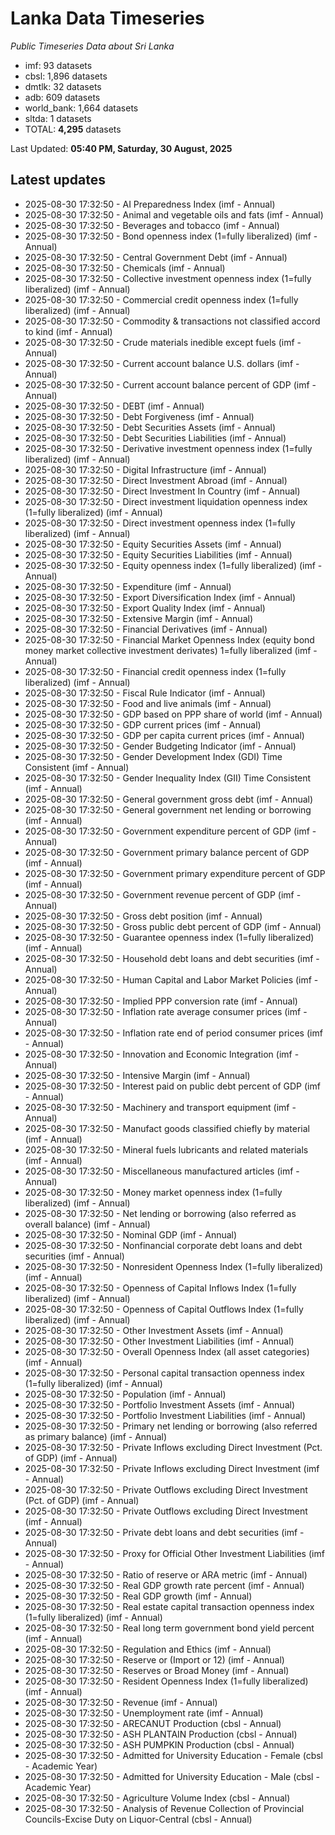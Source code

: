 # Lanka Data Timeseries
*Public Timeseries Data about Sri Lanka*

* imf: 93 datasets
* cbsl: 1,896 datasets
* dmtlk: 32 datasets
* adb: 609 datasets
* world_bank: 1,664 datasets
* sltda: 1 datasets
* TOTAL: **4,295** datasets

Last Updated: **05:40 PM, Saturday, 30 August, 2025**

## Latest updates

* 2025-08-30 17:32:50 - AI Preparedness Index (imf - Annual)
* 2025-08-30 17:32:50 - Animal and vegetable oils and fats (imf - Annual)
* 2025-08-30 17:32:50 - Beverages and tobacco (imf - Annual)
* 2025-08-30 17:32:50 - Bond openness index (1=fully liberalized) (imf - Annual)
* 2025-08-30 17:32:50 - Central Government Debt (imf - Annual)
* 2025-08-30 17:32:50 - Chemicals (imf - Annual)
* 2025-08-30 17:32:50 - Collective investment openness index (1=fully liberalized) (imf - Annual)
* 2025-08-30 17:32:50 - Commercial credit openness index (1=fully liberalized) (imf - Annual)
* 2025-08-30 17:32:50 - Commodity & transactions not classified accord to kind (imf - Annual)
* 2025-08-30 17:32:50 - Crude materials inedible except fuels (imf - Annual)
* 2025-08-30 17:32:50 - Current account balance U.S. dollars (imf - Annual)
* 2025-08-30 17:32:50 - Current account balance percent of GDP (imf - Annual)
* 2025-08-30 17:32:50 - DEBT (imf - Annual)
* 2025-08-30 17:32:50 - Debt Forgiveness (imf - Annual)
* 2025-08-30 17:32:50 - Debt Securities Assets (imf - Annual)
* 2025-08-30 17:32:50 - Debt Securities Liabilities (imf - Annual)
* 2025-08-30 17:32:50 - Derivative investment openness index (1=fully liberalized) (imf - Annual)
* 2025-08-30 17:32:50 - Digital Infrastructure (imf - Annual)
* 2025-08-30 17:32:50 - Direct Investment Abroad (imf - Annual)
* 2025-08-30 17:32:50 - Direct Investment In Country (imf - Annual)
* 2025-08-30 17:32:50 - Direct investment liquidation openness index (1=fully liberalized) (imf - Annual)
* 2025-08-30 17:32:50 - Direct investment openness index (1=fully liberalized) (imf - Annual)
* 2025-08-30 17:32:50 - Equity Securities Assets (imf - Annual)
* 2025-08-30 17:32:50 - Equity Securities Liabilities (imf - Annual)
* 2025-08-30 17:32:50 - Equity openness index (1=fully liberalized) (imf - Annual)
* 2025-08-30 17:32:50 - Expenditure (imf - Annual)
* 2025-08-30 17:32:50 - Export Diversification Index (imf - Annual)
* 2025-08-30 17:32:50 - Export Quality Index (imf - Annual)
* 2025-08-30 17:32:50 - Extensive Margin (imf - Annual)
* 2025-08-30 17:32:50 - Financial Derivatives (imf - Annual)
* 2025-08-30 17:32:50 - Financial Market Openness Index (equity bond money market collective investment derivates) 1=fully liberalized (imf - Annual)
* 2025-08-30 17:32:50 - Financial credit openness index (1=fully liberalized) (imf - Annual)
* 2025-08-30 17:32:50 - Fiscal Rule Indicator (imf - Annual)
* 2025-08-30 17:32:50 - Food and live animals (imf - Annual)
* 2025-08-30 17:32:50 - GDP based on PPP share of world (imf - Annual)
* 2025-08-30 17:32:50 - GDP current prices (imf - Annual)
* 2025-08-30 17:32:50 - GDP per capita current prices (imf - Annual)
* 2025-08-30 17:32:50 - Gender Budgeting Indicator (imf - Annual)
* 2025-08-30 17:32:50 - Gender Development Index (GDI) Time Consistent (imf - Annual)
* 2025-08-30 17:32:50 - Gender Inequality Index (GII) Time Consistent (imf - Annual)
* 2025-08-30 17:32:50 - General government gross debt (imf - Annual)
* 2025-08-30 17:32:50 - General government net lending or borrowing (imf - Annual)
* 2025-08-30 17:32:50 - Government expenditure percent of GDP (imf - Annual)
* 2025-08-30 17:32:50 - Government primary balance percent of GDP (imf - Annual)
* 2025-08-30 17:32:50 - Government primary expenditure percent of GDP (imf - Annual)
* 2025-08-30 17:32:50 - Government revenue percent of GDP (imf - Annual)
* 2025-08-30 17:32:50 - Gross debt position (imf - Annual)
* 2025-08-30 17:32:50 - Gross public debt percent of GDP (imf - Annual)
* 2025-08-30 17:32:50 - Guarantee openness index (1=fully liberalized) (imf - Annual)
* 2025-08-30 17:32:50 - Household debt loans and debt securities (imf - Annual)
* 2025-08-30 17:32:50 - Human Capital and Labor Market Policies (imf - Annual)
* 2025-08-30 17:32:50 - Implied PPP conversion rate (imf - Annual)
* 2025-08-30 17:32:50 - Inflation rate average consumer prices (imf - Annual)
* 2025-08-30 17:32:50 - Inflation rate end of period consumer prices (imf - Annual)
* 2025-08-30 17:32:50 - Innovation and Economic Integration (imf - Annual)
* 2025-08-30 17:32:50 - Intensive Margin (imf - Annual)
* 2025-08-30 17:32:50 - Interest paid on public debt percent of GDP (imf - Annual)
* 2025-08-30 17:32:50 - Machinery and transport equipment (imf - Annual)
* 2025-08-30 17:32:50 - Manufact goods classified chiefly by material (imf - Annual)
* 2025-08-30 17:32:50 - Mineral fuels lubricants and related materials (imf - Annual)
* 2025-08-30 17:32:50 - Miscellaneous manufactured articles (imf - Annual)
* 2025-08-30 17:32:50 - Money market openness index (1=fully liberalized) (imf - Annual)
* 2025-08-30 17:32:50 - Net lending or borrowing (also referred as overall balance) (imf - Annual)
* 2025-08-30 17:32:50 - Nominal GDP (imf - Annual)
* 2025-08-30 17:32:50 - Nonfinancial corporate debt loans and debt securities (imf - Annual)
* 2025-08-30 17:32:50 - Nonresident Openness Index (1=fully liberalized) (imf - Annual)
* 2025-08-30 17:32:50 - Openness of Capital Inflows Index (1=fully liberalized) (imf - Annual)
* 2025-08-30 17:32:50 - Openness of Capital Outflows Index (1=fully liberalized) (imf - Annual)
* 2025-08-30 17:32:50 - Other Investment Assets (imf - Annual)
* 2025-08-30 17:32:50 - Other Investment Liabilities (imf - Annual)
* 2025-08-30 17:32:50 - Overall Openness Index (all asset categories) (imf - Annual)
* 2025-08-30 17:32:50 - Personal capital transaction openness index (1=fully liberalized) (imf - Annual)
* 2025-08-30 17:32:50 - Population (imf - Annual)
* 2025-08-30 17:32:50 - Portfolio Investment Assets (imf - Annual)
* 2025-08-30 17:32:50 - Portfolio Investment Liabilities (imf - Annual)
* 2025-08-30 17:32:50 - Primary net lending or borrowing (also referred as primary balance) (imf - Annual)
* 2025-08-30 17:32:50 - Private Inflows excluding Direct Investment (Pct. of GDP) (imf - Annual)
* 2025-08-30 17:32:50 - Private Inflows excluding Direct Investment (imf - Annual)
* 2025-08-30 17:32:50 - Private Outflows excluding Direct Investment (Pct. of GDP) (imf - Annual)
* 2025-08-30 17:32:50 - Private Outflows excluding Direct Investment (imf - Annual)
* 2025-08-30 17:32:50 - Private debt loans and debt securities (imf - Annual)
* 2025-08-30 17:32:50 - Proxy for Official Other Investment Liabilities (imf - Annual)
* 2025-08-30 17:32:50 - Ratio of reserve or ARA metric (imf - Annual)
* 2025-08-30 17:32:50 - Real GDP growth rate percent (imf - Annual)
* 2025-08-30 17:32:50 - Real GDP growth (imf - Annual)
* 2025-08-30 17:32:50 - Real estate capital transaction openness index (1=fully liberalized) (imf - Annual)
* 2025-08-30 17:32:50 - Real long term government bond yield percent (imf - Annual)
* 2025-08-30 17:32:50 - Regulation and Ethics (imf - Annual)
* 2025-08-30 17:32:50 - Reserve or (Import or 12) (imf - Annual)
* 2025-08-30 17:32:50 - Reserves or Broad Money (imf - Annual)
* 2025-08-30 17:32:50 - Resident Openness Index (1=fully liberalized) (imf - Annual)
* 2025-08-30 17:32:50 - Revenue (imf - Annual)
* 2025-08-30 17:32:50 - Unemployment rate (imf - Annual)
* 2025-08-30 17:32:50 - ARECANUT Production (cbsl - Annual)
* 2025-08-30 17:32:50 - ASH PLANTAIN Production (cbsl - Annual)
* 2025-08-30 17:32:50 - ASH PUMPKIN Production (cbsl - Annual)
* 2025-08-30 17:32:50 - Admitted for University Education - Female (cbsl - Academic Year)
* 2025-08-30 17:32:50 - Admitted for University Education - Male (cbsl - Academic Year)
* 2025-08-30 17:32:50 - Agriculture Volume Index (cbsl - Annual)
* 2025-08-30 17:32:50 - Analysis of Revenue Collection of Provincial Councils-Excise Duty on Liquor-Central (cbsl - Annual)